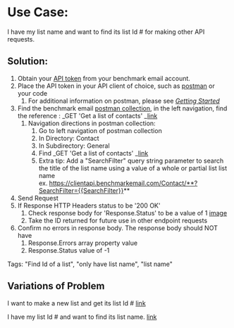 # Use Case:

I have my list name and want to find its list Id # for making other API requests.


## Solution:  



1.  Obtain your [API token](https://ui.benchmarkemail.com/Integrate#API) from your benchmark email account.
1.  Place the API token in your API client of choice, such as [postman](https://www.getpostman.com/apps) or your code 
    1.  For additional information on postman, please see _[Getting Started](https://drive.google.com/a/benchmarkemail.com/open?id=1j4nmyGE3Obepq4-ETSVANoMbY-7OWUIYF1_jlXfXUr4)_
1.  Find the benchmark email [postman collection](https://developer.benchmarkemail.com/), in the left navigation, find the reference : _GET 'Get a list of contacts' _[link](https://developer.benchmarkemail.com/#cc3ee91a-0ccb-79c1-9365-c96f8511a68b)
    1.  Navigation directions in postman collection: 
        1.  Go to left navigation of postman collection
        1.  In Directory: Contact
        1.  In Subdirectory: General 
        1.  Find _GET 'Get a list of contacts' _[link](https://developer.benchmarkemail.com/#cc3ee91a-0ccb-79c1-9365-c96f8511a68b)
        1.  Extra tip: Add a "SearchFilter" query string parameter to search the title of the list name using a value of a whole or partial list list name	 \
ex. https://clientapi.benchmarkemail.com/Contact/**?SearchFilter={{SearchFilter}}**
1.  Send Request
1.  If  Response HTTP Headers status to be '200 OK'
    1.  Check response body for 'Response.Status' to be a value of 1 [image](https://www.dropbox.com/s/1sktz2e2yfg60dl/2018-09-13_13-22-21.png?dl=0)
    1.  Take the ID returned for future use in other endpoint requests
1.  Confirm no errors in response body. The response body should NOT have 
    1.  Response.Errors array property value
    1.  Response.Status value of -1

Tags: "Find Id of a list", "only have list name", "list name"


## Variations of Problem

I want to make a new list and get its list Id #  [link](https://docs.google.com/document/d/15GOHDrPVoQrIyaLcLSj0zB2frJkUj1U6IqpIpwovhik/edit?usp=sharing)

I have my list Id # and want to find its list name. [link](https://docs.google.com/document/d/1b4YkPwiQ1p3yKIpAz4XF2jpQL0rAKRznedIFDPiH7ak/edit?usp=sharing) 
